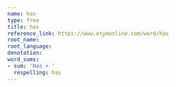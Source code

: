 ```yaml
---
name: has
type: free
title: has
reference_link: https://www.etymonline.com/word/has
root_name: 
root_language: 
denotation: 
word_sums:
- sum: 'Has + '
  respelling: has
---
```


